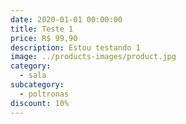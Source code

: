 ```yaml
---
date: 2020-01-01 00:00:00
title: Teste 1
price: R$ 99,90
description: Estou testando 1
image: ../products-images/product.jpg
category:
  - sala
subcategory:
  - poltronas
discount: 10%
---
```

